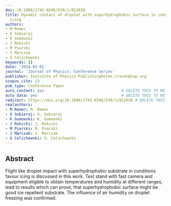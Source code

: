 ```yaml
---
doi: 10.1088/1742-6596/530/1/012028
title: Dynamic contact of droplet with superhydrophobic surface in conditions favour
  icing
authors:
- M Remer
- G Sobieraj
- K Gumowski
- J Rokicki
- M Psarski
- J Marczak
- G Celichowski
keywords: []
date: '2014-01-01'
journal: 'Journal of Physics: Conference Series'
publisher: Institute of Physics Publishinghelen.craven@iop.org
scopus_cite: 13
pub_type: Conference Paper
auto_content: yes                                  # DELETE THIS TO NOT AUTO GENERATE CONTENT
auto_data: yes                                     # DELETE THIS TO NOT AUTO GENERATE METADATA
redirect: https://doi.org/10.1088/1742-6596/530/1/012028 # DELETE THIS TO NOT REDIRECT
realauthors:
- M Remer: M. Remer
- G Sobieraj: G. Sobieraj
- K Gumowski: K. Gumowski
- J Rokicki: J. Rokicki
- M Psarski: M. Psarski
- J Marczak: J. Marczak
- G Celichowski: G. Celichowski
---
```



## Abstract
Flight like droplet impact with superhydrophobic substrate in conditions favour icing is discussed in this work. Test stand with fast camera and equipment eligible to obtain temperatures and humidity at different ranges, lead to results which can prove, that superhydrophobic surface might be good ice repellent substrate. The influence of air humidity on droplet freezing was confirmed.
